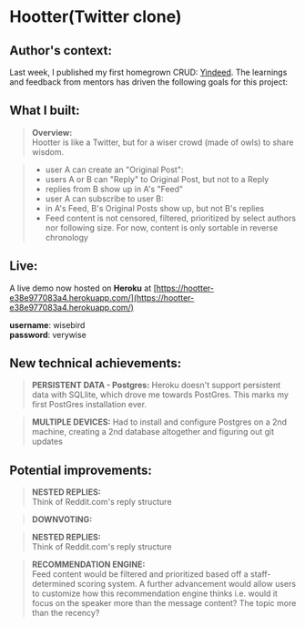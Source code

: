# Hootter(Twitter clone)

## Author's context:
Last week, I published my first homegrown CRUD: [Yindeed](https://github.com/martn2023/yindeed1/blob/master/README.md). The learnings and feedback from mentors has driven the following goals for this project:

## What I built:
>**Overview:**<br>
Hootter is like a Twitter, but for a wiser crowd (made of owls) to share wisdom.

>* user A can create an "Original Post":
>  * users A or B can "Reply" to Original Post, but not to a Reply
>  * replies from B show up in A's "Feed"
>* user A can subscribe to user B:
>  * in A's Feed, B's Original Posts show up, but not B's replies
>* Feed content is not censored, filtered, prioritized by select authors nor following size. For now, content is only sortable in reverse chronology 


## Live:
A live demo now hosted on <b>Heroku</b> at [https://hootter-e38e977083a4.herokuapp.com/](https://hootter-e38e977083a4.herokuapp.com/)

<b>username</b>: wisebird<br>
<b>password</b>: verywise


## New technical achievements:
>**PERSISTENT DATA - Postgres:**
Heroku doesn't support persistent data with SQLlite, which drove me towards PostGres. This marks my first PostGres installation ever.

>**MULTIPLE DEVICES:**
Had to install and configure Postgres on a 2nd machine, creating a 2nd database altogether and figuring out git updates

## Potential improvements:
>**NESTED REPLIES:**<br>
Think of Reddit.com's reply structure<br>

>**DOWNVOTING:**
  
>**NESTED REPLIES:**<br>
Think of Reddit.com's reply structure<br>

>**RECOMMENDATION ENGINE:**<br>
Feed content would be filtered and prioritized based off a staff-determined scoring system. A further advancement would allow users to customize how this recommendation engine thinks i.e. would it focus on the speaker more than the message content? The topic more than the recency?